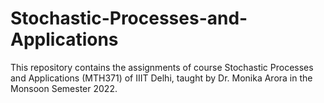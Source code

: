 # Stochastic-Processes-and-Applications
This repository contains the assignments of course Stochastic Processes and Applications (MTH371) of IIIT Delhi, taught by Dr. Monika Arora in the Monsoon Semester 2022.
